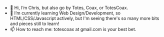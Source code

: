 - 👋 Hi, I’m Chris, but also go by Totes, Coax, or TotesCoax.
- 🌱 I’m currently learning Web Design/Development, so HTML/CSS/Javascript actively, but I'm seeing there's so many more bits and pieces still to learn!
- 📫 How to reach me: totescoax at gmail.com is your best bet.

<!---
TotesCoax/TotesCoax is a ✨ special ✨ repository because its `README.md` (this file) appears on your GitHub profile.
You can click the Preview link to take a look at your changes.
--->
